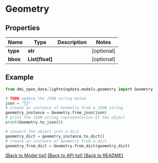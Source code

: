 # Geometry


## Properties

Name | Type | Description | Notes
------------ | ------------- | ------------- | -------------
**type** | **str** |  | [optional] 
**bbox** | **List[float]** |  | [optional] 

## Example

```python
from dmi_open_data.lightningdata.models.geometry import Geometry

# TODO update the JSON string below
json = "{}"
# create an instance of Geometry from a JSON string
geometry_instance = Geometry.from_json(json)
# print the JSON string representation of the object
print(Geometry.to_json())

# convert the object into a dict
geometry_dict = geometry_instance.to_dict()
# create an instance of Geometry from a dict
geometry_from_dict = Geometry.from_dict(geometry_dict)
```
[[Back to Model list]](../README.md#documentation-for-models) [[Back to API list]](../README.md#documentation-for-api-endpoints) [[Back to README]](../README.md)


